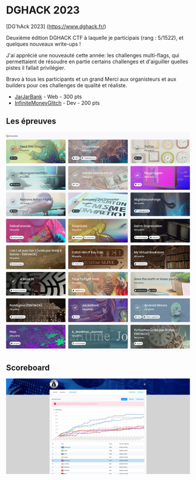 # DGHACK 2023

[DG'hAck 2023] (https://www.dghack.fr/)

Deuxième édition DGHACK CTF à laquelle je participais (rang : 5/1522), et quelques nouveaux write-ups !

J'ai apprécié une nouveauté cette année: les challenges multi-flags, qui permettaient de résoudre en partie certains challenges et d'aiguiller quelles pistes il fallait privilégier.

Bravo à tous les participants et un grand Merci aux organisteurs et aux builders pour ces challenges de qualité et réaliste.

- [JarJarBank](./JarJarBank/README.md) - Web - 300 pts
- [InfiniteMoneyGlitch](./InfiniteMoneyGlitch/README.md) - Dev - 200 pts

## Les épreuves

![Epreuves](resources/Challenges.png)

## Scoreboard

![Scoreboard](resources/Scoreboard.png)